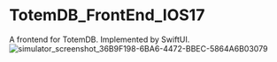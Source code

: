 # TotemDB_FrontEnd_IOS17
A frontend for TotemDB. Implemented by SwiftUI.
![simulator_screenshot_36B9F198-6BA6-4472-BBEC-5864A6B03079](https://github.com/zhangzzzgog/TotemDB_FrontEnd_IOS17/assets/93131810/990fa8f1-7771-4d69-9ff0-08e005f92560)
